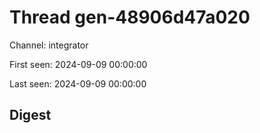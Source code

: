# Thread gen-48906d47a020
Channel: integrator

First seen: 2024-09-09 00:00:00

Last seen: 2024-09-09 00:00:00

## Digest


